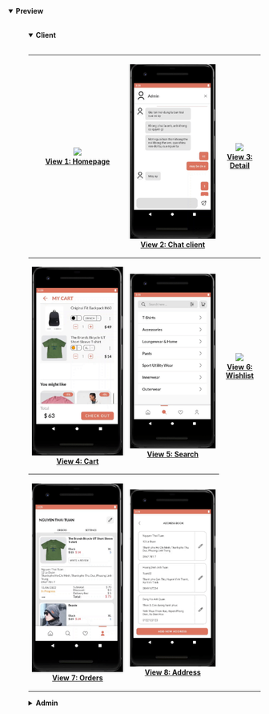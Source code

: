<details open>
<summary><strong>Preview</strong></summary> <br>
    <dl><dd><details open>
        <summary><strong>Client</strong></summary> <br>
<table style="width:100%">
<tr>
    <th> <p align="center">
       <img src="https://github.com/tuannt02/resource/blob/main/clothnest/client/01_homepage.gif"><br>
       <a href="https://github.com/tuannt02/Clothnest">View 1: Homepage</a>
    </p> </th>
    <th> <p align="center">
       <img src="https://github.com/tuannt02/resource/blob/main/clothnest/client/02_chat_client.gif"><br>
       <a href="https://github.com/tuannt02/Clothnest">View 2: Chat client</a>
    </p> </th>
    <th> <p align="center">
       <img src="https://github.com/tuannt02/resource/blob/main/clothnest/client/03_detail.gif"><br>
       <a href="https://github.com/tuannt02/Clothnest">View 3: Detail</a>
    </p> </th>
</tr>
<tr>
    <th> <p align="center">
       <img src="https://github.com/tuannt02/resource/blob/main/clothnest/client/04_cart.gif"><br>
       <a href="https://github.com/tuannt02/Clothnest">View 4: Cart</a>
    </p> </th>    
    <th> <p align="center">
       <img src="https://github.com/tuannt02/resource/blob/main/clothnest/client/05_search.gif"><br>
       <a href="https://github.com/tuannt02/Clothnest">View 5: Search</a>
    </p> </th>
    <th> <p align="center">
       <img src="https://github.com/tuannt02/resource/blob/main/clothnest/client/06_wishlist.gif"><br>
       <a href="https://github.com/tuannt02/Clothnest">View 6: Wishlist</a>
    </p> </th>
</tr>
    <tr>
    <th> <p align="center">
       <img src="https://github.com/tuannt02/resource/blob/main/clothnest/client/07_orders.gif"><br>
       <a href="https://github.com/tuannt02/Clothnest">View 7: Orders</a>
    </p> </th>    
    <th> <p align="center">
       <img src="https://github.com/tuannt02/resource/blob/main/clothnest/client/08_address.gif"><br>
       <a href="https://github.com/tuannt02/Clothnest">View 8: Address</a>
    </p> </th>
</tr>
</table>
    </details></dd></dl>
    <dl><dd><details>
        <summary><strong>Admin</strong></summary> <br>
<table style="width:100%">
<tr>
    <th> <p align="center">
       <img src="https://github.com/tuannt02/resource/blob/main/clothnest/admin/01_manage_product.gif"><br>
       <a href="https://github.com/tuannt02/Clothnest">View 1: Manage product</a>
    </p> </th>
    <th> <p align="center">
       <img src="https://github.com/tuannt02/resource/blob/main/clothnest/admin/02_chat_admin.gif"><br>
       <a href="https://github.com/tuannt02/Clothnest">View 2: Chat admin</a>
    </p> </th>
    <th> <p align="center">
       <img src="https://github.com/tuannt02/resource/blob/main/clothnest/admin/03_transactions.gif"><br>
       <a href="https://github.com/tuannt02/Clothnest">View 3: Transactions</a>
    </p> </th>
</tr>
<tr>
    <th> <p align="center">
       <img src="https://github.com/tuannt02/resource/blob/main/clothnest/admin/04_grant_permission.gif"><br>
       <a href="https://github.com/tuannt02/Clothnest">View 4: Grant permission</a>
    </p> </th>    
    <th> <p align="center">
       <img src="https://github.com/tuannt02/resource/blob/main/clothnest/admin/05_statistics.gif"><br>
       <a href="https://github.com/tuannt02/Clothnest">View 5: Statistics</a>
    </p> </th>
    <th> <p align="center">
       <img src="https://github.com/tuannt02/resource/blob/main/clothnest/admin/06_manage.gif"><br>
       <a href="https://github.com/tuannt02/Clothnest">View 6: Manage</a>
    </p> </th>
</table>
    </details></dd></dl>
</details>
